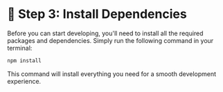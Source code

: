 # 🧪 Step 3: Install Dependencies

Before you can start developing, you'll need to install all the required packages and dependencies. Simply run the following command in your terminal:

```bash
npm install
```

This command will install everything you need for a smooth development experience.
